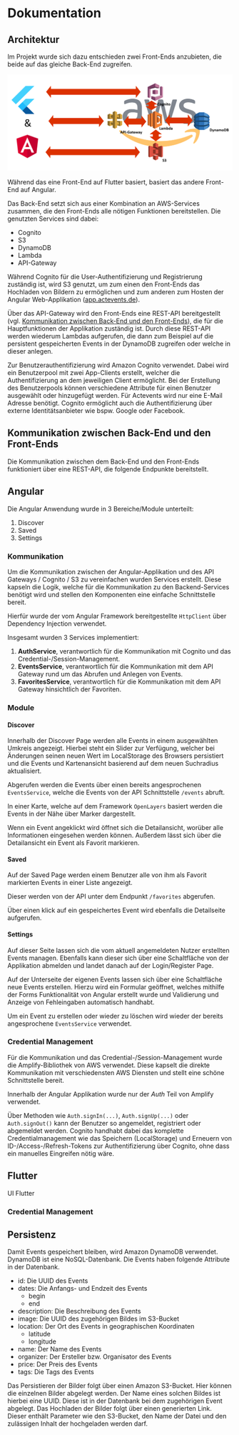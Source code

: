 # Dokumentation

## Architektur
Im Projekt wurde sich dazu entschieden zwei Front-Ends anzubieten, die beide auf das gleiche Back-End zugreifen.

![Architekturübersicht](./images/architecture.png)

Während das eine Front-End auf Flutter basiert, basiert das andere Front-End auf Angular.

Das Back-End setzt sich aus einer Kombination an AWS-Services zusammen, die den Front-Ends alle nötigen Funktionen bereitstellen. Die genutzten Services sind dabei:
* Cognito
* S3
* DynamoDB
* Lambda
* API-Gateway

Während Cognito für die User-Authentifizierung und Registrierung zuständig ist, wird S3 genutzt, um zum einen den Front-Ends das Hochladen von Bildern zu ermöglichen und zum anderen zum Hosten der Angular Web-Applikation ([app.actevents.de](https://app.actevents.de)).

Über das API-Gateway wird den Front-Ends eine REST-API bereitgestellt (vgl. [Kommunikation zwischen Back-End und den Front-Ends](#chapter-api)), die für die Hauptfunktionen der Applikation zuständig ist. Durch diese REST-API werden wiederum Lambdas aufgerufen, die dann zum Beispiel auf die persistent gespeicherten Events in der DynamoDB zugreifen oder welche in dieser anlegen.

Zur Benutzerauthentifizierung wird Amazon Cognito verwendet. Dabei wird ein Benutzerpool mit zwei App-Clients erstellt, welcher die Authentifizierung an dem jeweiligen Client ermöglicht. Bei der Erstellung des Benutzerpools können verschiedene Attribute für einen Benutzer ausgewählt oder hinzugefügt werden. Für Actevents wird nur eine E-Mail Adresse benötigt. Cognito ermöglicht auch die Authentifizierung über externe Identitätsanbieter wie bspw. Google oder Facebook. 

## <a name="chapter-api"></a> Kommunikation zwischen Back-End und den Front-Ends 
Die Kommunikation zwischen dem Back-End und den Front-Ends funktioniert über eine REST-API, die folgende Endpunkte bereitstellt.

## Angular
Die Angular Anwendung wurde in 3 Bereiche/Module unterteilt:

1. Discover
1. Saved
1. Settings

### Kommunikation
Um die Kommunikation zwischen der Angular-Applikation und des API Gateways / Cognito / S3 zu vereinfachen wurden Services erstellt.
Diese kapseln die Logik, welche für die Kommunikation zu den Backend-Services benötigt wird und stellen den Komponenten eine einfache Schnittstelle bereit.

Hierfür wurde der vom Angular Framework bereitgestellte ```HttpClient``` über Dependency Injection verwendet.

Insgesamt wurden 3 Services implementiert:

1. __AuthService__, verantwortlich für die Kommunikation mit Cognito und das Credential-/Session-Management.
1. __EventsService__, verantwortlich für die Kommunikation mit dem API Gateway rund um das Abrufen und Anlegen von Events.
1. __FavoritesService__, verantwortlich für die Kommunikation mit dem API Gateway hinsichtlich der Favoriten.

### Module
#### Discover
Innerhalb der Discover Page werden alle Events in einem ausgewählten Umkreis angezeigt.
Hierbei steht ein Slider zur Verfügung, welcher bei Änderungen seinen neuen Wert im LocalStorage des Browsers persistiert und die Events und Kartenansicht basierend auf dem neuen Suchradius aktualisiert.

Abgerufen werden die Events über einen bereits angesprochenen ```EventsService```, welche die Events von der API Schnittstelle ```/events``` abruft.

In einer Karte, welche auf dem Framework ```OpenLayers``` basiert werden die Events in der Nähe über Marker dargestellt.

Wenn ein Event angeklickt wird öffnet sich die Detailansicht, worüber alle Informationen eingesehen werden können.
Außerdem lässt sich über die Detailansicht ein Event als Favorit markieren.

#### Saved
Auf der Saved Page werden einem Benutzer alle von ihm als Favorit markierten Events in einer Liste angezeigt.

Dieser werden von der API unter dem Endpunkt ```/favorites``` abgerufen.

Über einen klick auf ein gespeichertes Event wird ebenfalls die Detailseite aufgerufen.

#### Settings
Auf dieser Seite lassen sich die vom aktuell angemeldeten Nutzer erstellten Events managen.
Ebenfalls kann dieser sich über eine Schaltfläche von der Applikation abmelden und landet danach auf der Login/Register Page.

Auf der Unterseite der eigenen Events lassen sich über eine Schaltfläche neue Events erstellen.
Hierzu wird ein Formular geöffnet, welches mithilfe der Forms Funktionalität von Angular erstellt wurde und Validierung und Anzeige von Fehleingaben automatisch handhabt.

Um ein Event zu erstellen oder wieder zu löschen wird wieder der bereits angesprochene ```EventsService``` verwendet.


### Credential Management

Für die Kommunikation und das Credential-/Session-Management wurde die Amplify-Bibliothek von AWS verwendet.
Diese kapselt die direkte Kommunikation mit verschiedensten AWS Diensten und stellt eine schöne Schnittstelle bereit.

Innerhalb der Angular Applikation wurde nur der _Auth_ Teil von Amplify verwendet.

Über Methoden wie ```Auth.signIn(...)```, ```Auth.signUp(...)``` oder ```Auth.signOut()``` kann der Benutzer so angemeldet, registriert oder abgemeldet werden.
Cognito handhabt dabei das komplette Credentialmanagement wie das Speichern (LocalStorage) und Erneuern von ID-/Access-/Refresh-Tokens zur Authentifizierung über Cognito, ohne dass ein manuelles Eingreifen nötig wäre.

## Flutter
UI Flutter

### Credential Management


## Persistenz
Damit Events gespeichert bleiben, wird Amazon DynamoDB verwendet. DynamoDB ist eine NoSQL-Datenbank. Die Events haben folgende Attribute in der Datenbank.

* id: Die UUID des Events
* dates: Die Anfangs- und Endzeit des Events 
  * begin
  * end
* description: Die Beschreibung des Events
* image: Die UUID des zugehörigen Bildes im S3-Bucket
* location: Der Ort des Events in geographischen Koordinaten
  * latitude
  * longitude
* name: Der Name des Events
* organizer: Der Ersteller bzw. Organisator des Events
* price: Der Preis des Events
* tags: Die Tags des Events

Das Persistieren der Bilder folgt über einen Amazon S3-Bucket. Hier können die einzelnen Bilder abgelegt werden. Der Name eines solchen Bildes ist hierbei eine UUID. Diese ist in der Datenbank bei dem zugehörigen Event abgelegt. Das Hochladen der Bilder folgt über einen generierten Link. Dieser enthält Parameter wie den S3-Bucket, den Name der Datei und den zulässigen Inhalt der  hochgeladen werden darf.